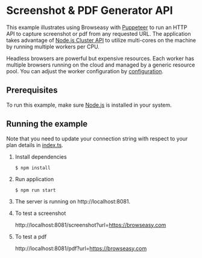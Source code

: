 # Screenshot & PDF Generator API
This example illustrates using Browseasy with [Puppeteer](https://github.com/puppeteer/puppeteer) to run an HTTP API to capture screenshot or pdf from any requested URL. The application takes advantage of [Node.js Cluster API](https://nodejs.org/api/cluster.html) to utilize multi-cores on the machine by running multiple workers per CPU.  

Headless browsers are powerful but expensive resources. Each worker has multiple browsers running on the cloud and managed by a generic resource pool. You can adjust the worker configuration by [configuration](./src/config/index.ts).

## Prerequisites
To run this example, make sure [Node.js](https://nodejs.org/en/) is installed in your system.

## Running the example
Note that you need to update your connection string with respect to your plan details in [index.ts](./src/config/index.ts). 
1. Install dependencies
    ```
    $ npm install
    ```
2. Run application
    ```
    $ npm run start
    ```
3. The server is running on http://localhost:8081. 
4. To test a screenshot

    http://localhost:8081/screenshot?url=https://browseasy.com

5. To test a pdf

    http://localhost:8081/pdf?url=https://browseasy.com
